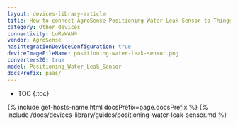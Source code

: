 ```yaml
---
layout: devices-library-article
title: How to connect AgroSense Positioning Water Leak Sensor to ThingsBoard?
category: Other devices
connectivity: LoRaWAN®
vendor: AgroSense
hasIntegrationDeviceConfiguration: true
deviceImageFileName: positioning-water-leak-sensor.png
converters20: true
model: Positioning_Water_Leak_Sensor
docsPrefix: paas/
---
```


* TOC
{:toc}

{% include get-hosts-name.html docsPrefix=page.docsPrefix %}
{% include /docs/devices-library/guides/positioning-water-leak-sensor.md %}
